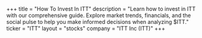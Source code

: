 +++
title = "How To Invest In ITT"
description = "Learn how to invest in ITT with our comprehensive guide. Explore market trends, financials, and the social pulse to help you make informed decisions when analyzing $ITT."
ticker = "ITT"
layout = "stocks"
company = "ITT Inc (ITT)"
+++

